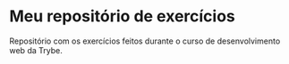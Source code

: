 # Meu repositório de exercícios

Repositório com os exercícios feitos durante o curso de desenvolvimento web da Trybe.
